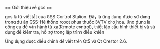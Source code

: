 == Giới thiệu về gcs ==

gcs là từ viết tắt của GSS Control Station.
Đây là ứng dụng được sử dụng trong dự án GSS-Hệ thống robot phun thuốc BVTV cho hoa.
Ứng dụng là công cụ để vận hành từ xa(Remote control), thiết lập cấu hình thiết bị và sử dụng để kiểm tra, hỗ trợ trong lập trình điều khiển

Ứng dụng được điều chỉnh để viết trên Qt5 và Qt Creator 2.6.

